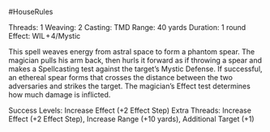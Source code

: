 #HouseRules 

Threads: 1                                                              Weaving: 2
Casting: TMD                                                         Range: 40 yards
Duration: 1 round 
Effect: WIL + 4/Mystic

This spell weaves energy from astral space to form a phantom spear. The magician pulls his arm back, then hurls it forward as if throwing a spear and makes a Spellcasting test against the target’s Mystic Defense. If successful, an ethereal spear forms that crosses the distance between the two adversaries and strikes the target. The magician’s Effect test determines how much damage is inflicted.

Success Levels: Increase Effect (+2 Effect Step)
Extra Threads: Increase Effect (+2 Effect Step), Increase Range (+10 yards), Additional Target (+1)